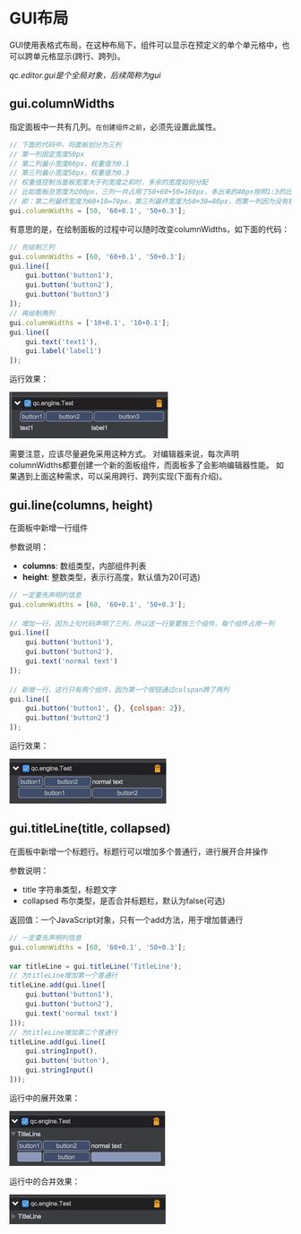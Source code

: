 # GUI布局

GUI使用表格式布局，在这种布局下，组件可以显示在预定义的单个单元格中，也可以跨单元格显示(跨行、跨列)。

*qc.editor.gui是个全局对象，后续简称为gui*

## gui.columnWidths

指定面板中一共有几列。`在创建组件之前`，必须先设置此属性。

```javascript
// 下面的代码中，将面板划分为三列
// 第一列固定宽度50px
// 第二列最小宽度60px，权重值为0.1
// 第三列最小宽度50px，权重值为0.3
// 权重值控制当面板宽度大于列宽度之和时，多余的宽度如何分配
// 比如面板总宽度为200px，三列一共占用了50+60+50=160px，多出来的40px按照1:3的比例分配给第二列和第三列
// 即：第二列最终宽度为60+10=70px，第三列最终宽度为50+30=80px，而第一列因为没有权重值，宽度固定为50px
gui.columnWidths = [50, '60+0.1', '50+0.3'];
```

有意思的是，在绘制面板的过程中可以随时改变columnWidths，如下面的代码：
```javascript
// 先绘制三列
gui.columnWidths = [60, '60+0.1', '50+0.3'];
gui.line([
	gui.button('button1'),
	gui.button('button2'),
	gui.button('button3')
]);
// 再绘制两列
gui.columnWidths = ['10+0.1', '10+0.1'];
gui.line([
	gui.text('text1'),
	gui.label('label1')
]);
```
运行效果：

![](images/columnWidths.png)

需要注意，应该尽量避免采用这种方式。
对编辑器来说，每次声明columnWidths都要创建一个新的面板组件，而面板多了会影响编辑器性能。
如果遇到上面这种需求，可以采用跨行、跨列实现(下面有介绍)。

## gui.line(columns, height)

在面板中新增一行组件

参数说明：

* __columns__: 数组类型，内部组件列表
* __height__: 整数类型，表示行高度，默认值为20(可选)

```javascript
// 一定要先声明列信息
gui.columnWidths = [60, '60+0.1', '50+0.3'];

// 增加一行，因为上句代码声明了三列，所以这一行里要放三个组件，每个组件占用一列
gui.line([
	gui.button('button1'),
	gui.button('button2'),
	gui.text('normal text')
]);

// 新增一行，这行只有两个组件，因为第一个按钮通过colspan跨了两列
gui.line([
	gui.button('button1', {}, {colspan: 2}),
	gui.button('button2')
]);	
```
运行效果：

![](images/line.png)

## gui.titleLine(title, collapsed)

在面板中新增一个标题行。标题行可以增加多个普通行，进行展开合并操作

参数说明：

* title 字符串类型，标题文字
* collapsed 布尔类型，是否合并标题栏，默认为false(可选)

返回值：一个JavaScript对象，只有一个add方法，用于增加普通行

```javascript
// 一定要先声明列信息
gui.columnWidths = [60, '60+0.1', '50+0.3'];

var titleLine = gui.titleLine('TitleLine');
// 为titleLine增加第一个普通行
titleLine.add(gui.line([
	gui.button('button1'),
	gui.button('button2'),
	gui.text('normal text')
]));
// 为titleLine增加第二个普通行
titleLine.add(gui.line([
	gui.stringInput(),
	gui.button('button'),
	gui.stringInput()
]));
```
运行中的展开效果：

![](images/titleLineExpanded.png)

运行中的合并效果：

![](images/titleLineCollapsed.png)


